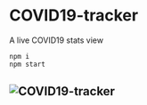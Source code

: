 # COVID19-tracker
A live COVID19 stats view
```reactjs
npm i
npm start
```
## ![COVID19-tracker](http://www.laxminagln.me/COVID19-tracker/)
